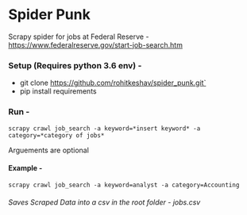 # Spider Punk
Scrapy spider for jobs at Federal Reserve - https://www.federalreserve.gov/start-job-search.htm


### Setup (Requires python 3.6 env) - 

  * git clone https://github.com/rohitkeshav/spider_punk.git`
  * pip install requirements


### Run - 

```scrapy crawl job_search -a keyword=*insert keyword* -a category=*category of jobs*```

Arguements are optional

#### Example - 

```scrapy crawl job_search -a keyword=analyst -a category=Accounting```


###### Saves Scraped Data into a csv in the root folder - jobs.csv
